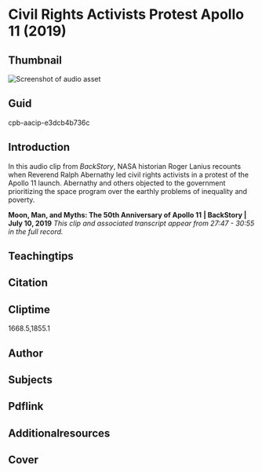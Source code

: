 # Civil Rights Activists Protest Apollo 11 (2019)


## Thumbnail

![Screenshot of audio asset](https://s3.amazonaws.com/americanarchive.org/primary_source_sets/audio-digitized.jpg "Screenshot audio asset")


## Guid
cpb-aacip-e3dcb4b736c

## Introduction

In this audio clip from _BackStory_, NASA historian Roger Lanius recounts when Reverend Ralph Abernathy led civil rights activists in a protest of the Apollo 11 launch. Abernathy and others objected to the government prioritizing the space program over the earthly problems of inequality and poverty.


<b>Moon, Man, and Myths: The 50th Anniversary of Apollo 11</b>
<b>| BackStory | July 10, 2019</b>
<i>This clip and associated transcript appear from 27:47 - 30:55 in the full record.</i>

## Teachingtips

## Citation

## Cliptime

1668.5,1855.1
## Author
## Subjects
## Pdflink
## Additionalresources
## Cover
